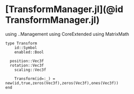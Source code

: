 # [TransformManager.jl](@id TransformManager.jl)

using ..Management
using CoreExtended
using MatrixMath

```
type Transform
	id::Symbol
	enabled::Bool

  position::Vec3f
  rotation::Vec3f
	scaling::Vec3f

	Transform(id=:_) = new(id,true,zeros(Vec3f),zeros(Vec3f),ones(Vec3f))
end
```